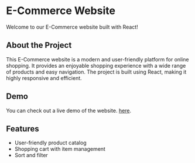 # E-Commerce Website

Welcome to our E-Commerce website built with React!

## About the Project

This E-Commerce website is a modern and user-friendly platform for online shopping. It provides an enjoyable shopping experience with a wide range of products and easy navigation. The project is built using React, making it highly responsive and efficient.

## Demo

You can check out a live demo of the website.
[here]([https://totalitycorp-frontend-challenge-eta-sage.vercel.app/]).

## Features

- User-friendly product catalog
- Shopping cart with item management
- Sort and filter
